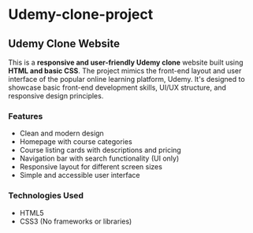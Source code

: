 # Udemy-clone-project


## Udemy Clone Website

This is a **responsive and user-friendly Udemy clone** website built using **HTML and basic CSS**. The project mimics the front-end layout and user interface of the popular online learning platform, Udemy. It's designed to showcase basic front-end development skills, UI/UX structure, and responsive design principles.

### Features

* Clean and modern design
* Homepage with course categories
* Course listing cards with descriptions and pricing
* Navigation bar with search functionality (UI only)
* Responsive layout for different screen sizes
* Simple and accessible user interface

### Technologies Used

* HTML5
* CSS3 (No frameworks or libraries)
